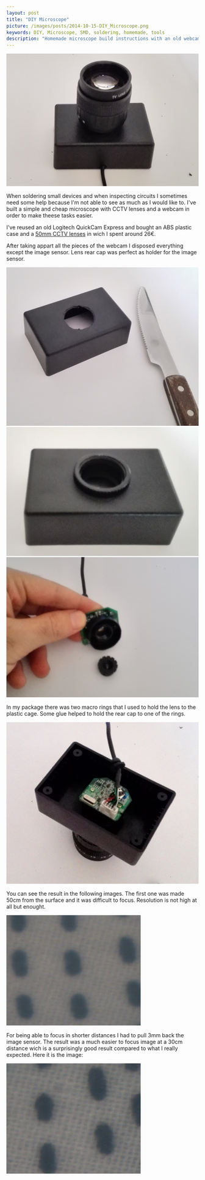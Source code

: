 ```yaml
---
layout: post
title: "DIY Microscope"
picture: /images/posts/2014-10-15-DIY_Microscope.png
keywords: DIY, Microscope, SMD, soldering, homemade, tools
description: "Homemade microscope build instructions with an old webcam and CCTV lenses."
---
```


<img class="img img-rounded img-responsive center-block" title="DIY Microscope" alt="diymicroscope" src="/images/posts/2014-10-15-DIY_Microscope.png" />

When soldering small devices and when inspecting circuits I sometimes need some help because I'm not able to see as much as I would like to. I've built a simple and cheap microscope with CCTV lenses and a webcam in 
order to make theese tasks easier.

<!--more-->

I've reused an old Logitech QuickCam Express and bought an ABS plastic case and a [50mm CCTV lenses](http://www.dx.com/p/50mm-f1-4-c-mount-cctv-lens-set-w-macro-rings-for-milc-black-144836#.VD6bN-LwyCi) in wich I 
spent around 26€.

After taking appart all the pieces of the webcam I disposed everything except the image sensor. Lens rear cap was perfect as holder for the image sensor.

<img class="img img-rounded img-responsive center-block" title="Plastic Cage" alt="plasticcage" src="/images/posts/2014-10-15-Plastic_cage.png" />

<img class="img img-rounded img-responsive center-block" title="Plastic cage with rings" alt="plasticcagerings" src="/images/posts/2014-10-15-Cage_rings.png" />

<img class="img img-rounded img-responsive center-block" title="Image sensor" alt="imgsensor" src="/images/posts/2014-10-15-Image_sensor.png" />

In my package there was two macro rings that I used to hold the lens to the plastic cage. Some glue helped to hold the rear cap to one of the rings.

<img class="img img-rounded img-responsive center-block" title="Image sensor" alt="imgsensor" src="/images/posts/2014-10-15-Almost_done.png" />

You can see the result in the following images. The first one was made 50cm from the surface and it was difficult to focus. Resolution is not high at all but enought.

<img class="img img-rounded img-responsive center-block" title="Result" alt="imgsensor" src="/images/posts/2014-10-15-Result.jpg" />

For being able to focus in shorter distances I had to pull 3mm back the image sensor. The result was a much easier to focus image at a 30cm distance wich is a surprisingly good result compared to what I really 
expected. Here it is the image:

<img class="img img-rounded img-responsive center-block" title="Result" alt="result2" src="/images/posts/2014-10-15-Result_spacer.jpg" />
